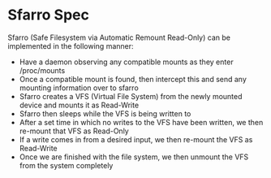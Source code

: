 Sfarro Spec
==========

Sfarro (Safe Filesystem via Automatic Remount Read-Only) can be implemented in the following manner: 

* Have a daemon observing any compatible mounts as they enter /proc/mounts
* Once a compatible mount is found, then intercept this and send any mounting information over to sfarro 
* Sfarro creates a VFS (Virtual File System) from the newly mounted device and mounts it as Read-Write
* Sfarro then sleeps while the VFS is being written to
* After a set time in which no writes to the VFS have been written, we then re-mount that VFS as Read-Only
* If a write comes in from a desired input, we then re-mount the VFS as Read-Write
* Once we are finished with the file system, we then unmount the VFS from the system completely 
